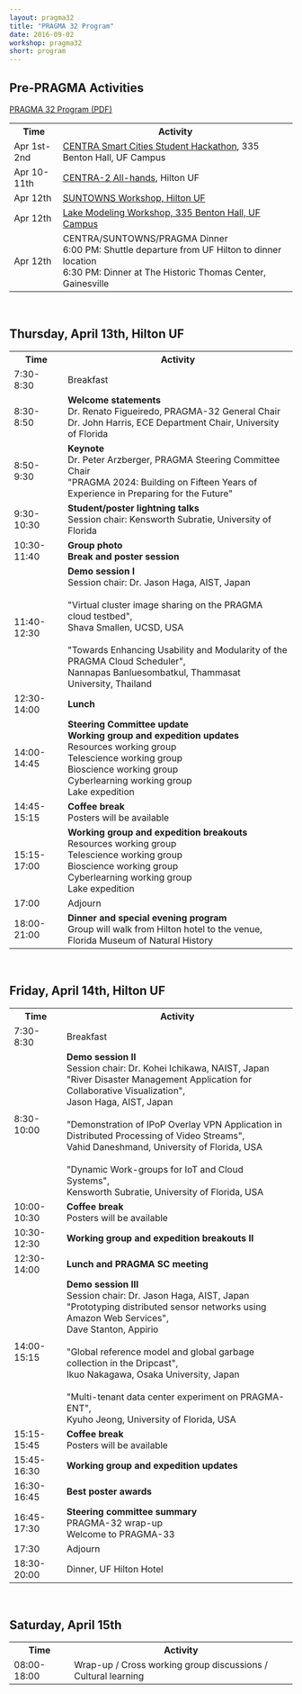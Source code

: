 ```yaml
---
layout: pragma32
title: "PRAGMA 32 Program"
date: 2016-09-02
workshop: pragma32
short: program
---
```



## Pre-PRAGMA Activities 

<a href="http://www.pragma-grid.net/Pragma32Program.pdf" target="_blank">PRAGMA 32 Program (PDF)</a>
 
<table class="program32">
  <tr>
    <th>Time</th>
    <th>Activity</th>
  </tr>
     <td>Apr 1st-2nd</td>
     <td><a href="http://www.globalcentra.org/hackathon2017/">CENTRA Smart Cities Student Hackathon</a>, 335 Benton Hall, UF Campus</td>
  <tr>
    <td>Apr 10-11th</td>
    <td><a href="http://www.globalcentra.org/centra2">CENTRA-2 All-hands</a>, Hilton UF</td>
  </tr>
  <tr>
    <td>Apr 12th</td>
    <td><a href="http://www.globalcentra.org/suntowns2017/">SUNTOWNS Workshop, Hilton UF</a></td>
  </tr>
  <tr> 
    <td>Apr 12th</td>
    <td><a href="http://www.pragma-grid.net/pragma32-lake-workshop/">Lake Modeling Workshop, 335 Benton Hall, UF Campus</a></td>
  </tr>
  <tr>
    <td>Apr 12th</td>
    <td>CENTRA/SUNTOWNS/PRAGMA Dinner
        <br>6:00 PM: Shuttle departure from UF Hilton to dinner location
        <br>6:30 PM: Dinner at The Historic Thomas Center, Gainesville</td>
  </tr>
</table>


<br>
 
 
## Thursday, April 13th, Hilton UF

<table class="program32">
  <tr>
    <th>Time</th>
    <th>Activity</th>
  </tr>
  <tr>
    <td>7:30-8:30</td>
    <td>Breakfast</td>
  </tr>
  <tr>
    <td>8:30-8:50</td>
    <td><strong>Welcome statements</strong>
        <br>Dr. Renato Figueiredo, PRAGMA-32 General Chair
        <br>Dr. John Harris, ECE Department Chair, University of Florida</td>
  </tr>
  <tr>
    <td>8:50-9:30</td>
    <td><strong>Keynote</strong>
        <br>Dr. Peter Arzberger, PRAGMA Steering Committee Chair
        <br>"PRAGMA 2024: Building on Fifteen Years of Experience in Preparing for the Future"</td>
  </tr>
  <tr>
    <td>9:30-10:30</td>
    <td><strong>Student/poster lightning talks</strong>
        <br>Session chair: Kensworth Subratie, University of Florida</td>
  </tr>
  <tr>
    <td>10:30-11:40</td>
    <td><strong>Group photo</strong>
        <br><strong>Break and poster session</strong></td>
  </tr>
  <tr>
    <td>11:40-12:30</td>
    <td><strong>Demo session I</strong>
        <br>Session chair: Dr. Jason Haga, AIST, Japan
        <br>
        <br>"Virtual cluster image sharing on the PRAGMA cloud testbed", 
        <br>Shava Smallen, UCSD, USA
        <br>
        <br>"Towards Enhancing Usability and Modularity of the PRAGMA Cloud Scheduler",
        <br>Nannapas Banluesombatkul, Thammasat University, Thailand</td>
  </tr>
  <tr>
    <td>12:30-14:00</td>
    <td><strong>Lunch</strong></td>
  </tr>
  <tr>
    <td>14:00-14:45</td>
    <td><strong>Steering Committee update
        <br>Working group and expedition updates</strong>
        <br>Resources working group
        <br>Telescience working group
        <br>Bioscience working group
        <br>Cyberlearning working group
        <br>Lake expedition
        </td>
  </tr>
  <tr>
    <td>14:45-15:15</td>
    <td><strong>Coffee break</strong>
        <br>Posters will be available</td>
  </tr>
  <tr>
    <td>15:15-17:00</td>
    <td><strong>Working group and expedition breakouts</strong>
        <br>Resources working group
        <br>Telescience working group
        <br>Bioscience working group
        <br>Cyberlearning working group
        <br>Lake expedition
        </td>
  </tr>
  <tr>
    <td>17:00</td>
    <td>Adjourn</td>
  </tr>
  <tr>
    <td>18:00-21:00</td>
    <td><strong>Dinner and special evening program</strong>
        <br>Group will walk from Hilton hotel to the venue,
        <br>Florida Museum of Natural History</td>
  </tr>
</table> 


<br>


## Friday, April 14th, Hilton UF
 
<table class="program32">
  <tr>
    <th>Time</th>
    <th>Activity</th>
  </tr>
  <tr>
    <td>7:30-8:30</td>
    <td>Breakfast</td>
  </tr>
  <tr>
    <td>8:30-10:00</td>
    <td><strong>Demo session II</strong>
        <br>Session chair: Dr. Kohei Ichikawa, NAIST, Japan
        <br>"River Disaster Management Application for Collaborative Visualization",
        <br>Jason Haga, AIST, Japan
        <br>
        <br>"Demonstration of IPoP Overlay VPN Application in Distributed Processing of Video Streams",
        <br>Vahid Daneshmand, University of Florida, USA
        <br>
        <br>"Dynamic Work-groups for IoT and Cloud Systems",
        <br>Kensworth Subratie, University of Florida, USA</td>
  </tr>
  <tr>
    <td>10:00-10:30</td>
    <td><strong>Coffee break</strong>
        <br>Posters will be available</td>
  </tr>
  <tr>
    <td>10:30-12:30</td>
    <td><strong>Working group and expedition breakouts II</strong></td>
  </tr>
  <tr>
    <td>12:30-14:00</td>
    <td><strong>Lunch and PRAGMA SC meeting</strong></td>
  </tr>
  <tr>
    <td>14:00-15:15</td>
    <td><strong>Demo session III</strong>
        <br>Session chair: Dr. Jason Haga, AIST, Japan
        <br>"Prototyping distributed sensor networks using Amazon Web Services",
        <br>Dave Stanton, Appirio
        <br>
        <br>"Global reference model and global garbage collection in the Dripcast",
        <br>Ikuo Nakagawa, Osaka University, Japan
        <br>
        <br>"Multi-tenant data center experiment on PRAGMA-ENT",
        <br>Kyuho Jeong, University of Florida, USA</td>
  </tr>
  <tr>
    <td>15:15-15:45</td>
    <td><strong>Coffee break</strong>
        <br>Posters will be available</td>
  </tr>
  <tr>
    <td>15:45-16:30</td>
    <td><strong>Working group and expedition updates</strong></td>
  </tr>
  <tr>
    <td>16:30-16:45</td>
    <td><strong>Best poster awards</strong></td>
  </tr>
  <tr>
    <td>16:45-17:30</td>
    <td><strong>Steering committee summary</strong>
        <br>PRAGMA-32 wrap-up
        <br>Welcome to PRAGMA-33</td>
  </tr>
  <tr>
    <td>17:30</td>
    <td>Adjourn</td>
  </tr>
  <tr>
    <td>18:30-20:00</td>
    <td>Dinner, UF Hilton Hotel</td>
  </tr>
</table>
 

<br>

 
## Saturday, April 15th

<table class="program32">
  <tr>
    <th>Time</th>
    <th>Activity</th>
  </tr>
  <tr>
    <td>08:00-18:00</td>
    <td>Wrap-up / Cross working group discussions / Cultural learning</td>
  </tr>
</table> 
 


